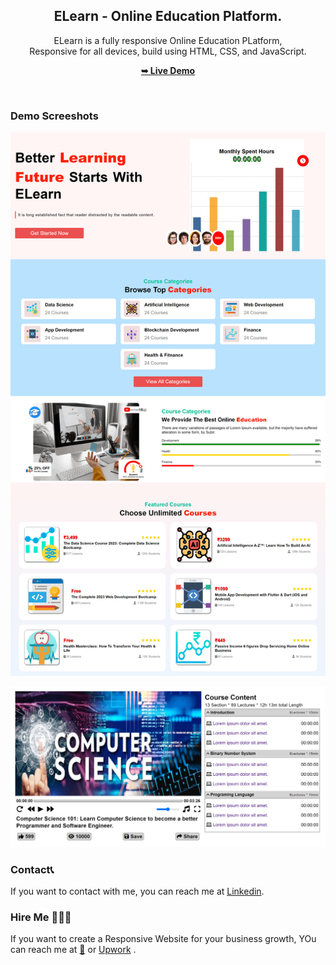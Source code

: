 <div align="center">

  <h2 align="center">ELearn - Online Education Platform.</h2>

  ELearn is a fully responsive Online Education PLatform, <br />Responsive for all devices, build using HTML, CSS, and JavaScript.

  <a href="https://subirkumarpratihar.github.io/ELearn/"><strong>➥ Live Demo</strong></a>

</div>

<br />

### Demo Screeshots

![ELearn Desktop Demo](image/readme_img/ELearn_img.png "Desktop Demo") 

![ELearn Desktop Demo](image/readme_img/Elearn_img_video.png "Desktop Demo")


### Contact📞

If you want to contact with me, you can reach me at [Linkedin](www.linkedin.com/in/subirkumarpratihar).


### Hire Me 🧑🏻‍💼

If you want to create a Responsive Website for your business growth, YOu can reach me at [🔗](https://subirkumarpratihar.github.io/subirKumar/) or [Upwork](https://www.upwork.com/freelancers/~018217ee6c19c3fd98) .

